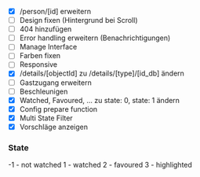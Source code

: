 - [x] /person/[id] erweitern
- [ ] Design fixen (Hintergrund bei Scroll)
- [ ] 404 hinzufügen
- [ ] Error handling erweitern (Benachrichtigungen)
- [ ] Manage Interface
- [ ] Farben fixen
- [ ] Responsive
- [x] /details/[objectId] zu /details/[type]/[id_db] ändern
- [ ] Gastzugang erweitern
- [ ] Beschleunigen
- [x] Watched, Favoured, ... zu state: 0, state: 1 ändern
- [x] Config prepare function
- [x] Multi State Filter
- [x] Vorschläge anzeigen

### State

-1 - not watched
1 - watched
2 - favoured
3 - highlighted
